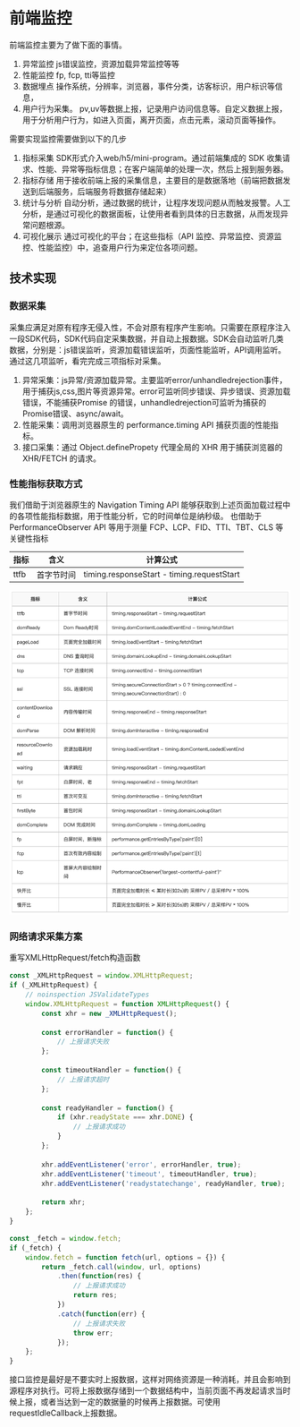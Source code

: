# 前端监控

前端监控主要为了做下面的事情。

1. 异常监控
    js错误监控，资源加载异常监控等等
2. 性能监控
    fp, fcp, tti等监控
3. 数据埋点
    操作系统，分辨率，浏览器，事件分类，访客标识，用户标识等信息，
4. 用户行为采集。
    pv,uv等数据上报，记录用户访问信息等。自定义数据上报，用于分析用户行为，如进入页面，离开页面，点击元素，滚动页面等操作。

需要实现监控需要做到以下的几步

1. 指标采集
    SDK形式介入web/h5/mini-program。通过前端集成的 SDK 收集请求、性能、异常等指标信息；在客户端简单的处理一次，然后上报到服务器。
2. 指标存储
    用于接收前端上报的采集信息，主要目的是数据落地（前端把数据发送到后端服务，后端服务将数据存储起来）
3. 统计与分析
    自动分析，通过数据的统计，让程序发现问题从而触发报警。人工分析，是通过可视化的数据面板，让使用者看到具体的日志数据，从而发现异常问题根源。
4. 可视化展示
    通过可视化的平台；在这些指标（API 监控、异常监控、资源监控、性能监控）中，追查用户行为来定位各项问题。

## 技术实现

### 数据采集

采集应满足对原有程序无侵入性，不会对原有程序产生影响。只需要在原程序注入一段SDK代码，SDK代码自定采集数据，并自动上报数据。SDK会自动监听几类数据，分别是：js错误监听，资源加载错误监听，页面性能监听，API调用监听。通过这几项监听，看完完成三项指标对采集。

1. 异常采集：js异常/资源加载异常。主要监听error/unhandledrejection事件，用于捕获js,css,图片等资源异常。error可监听同步错误、异步错误、资源加载错误，不能捕获Promise 的错误，unhandledrejection可监听为捕获的Promise错误、async/await。
2. 性能采集：调用浏览器原生的 performance.timing API 捕获页面的性能指标。
3. 接口采集：通过 Object.definePropety 代理全局的 XHR 用于捕获浏览器的 XHR/FETCH 的请求。

### 性能指标获取方式

我们借助于浏览器原生的 Navigation Timing API 能够获取到上述页面加载过程中的各项性能指标数据，用于性能分析，它的时间单位是纳秒级。
也借助于 PerformanceObserver API 等用于测量 FCP、LCP、FID、TTI、TBT、CLS 等关键性指标

| 指标 | 含义 | 计算公式|
| -- | -- | -- |
| ttfb | 首字节时间 | timing.responseStart - timing.requestStart |

![性能指标](./%E6%80%A7%E8%83%BD.png)

### 网络请求采集方案

重写XMLHttpRequest/fetch构造函数

```js
const _XMLHttpRequest = window.XMLHttpRequest;
if (_XMLHttpRequest) {
    // noinspection JSValidateTypes
    window.XMLHttpRequest = function XMLHttpRequest() {
        const xhr = new _XMLHttpRequest();

        const errorHandler = function() {
            // 上报请求失败
        };

        const timeoutHandler = function() {
            // 上报请求超时
        };

        const readyHandler = function() {
            if (xhr.readyState === xhr.DONE) {
                // 上报请求成功
            }
        };

        xhr.addEventListener('error', errorHandler, true);
        xhr.addEventListener('timeout', timeoutHandler, true);
        xhr.addEventListener('readystatechange', readyHandler, true);

        return xhr;
    };
}
```

```js
const _fetch = window.fetch;
if (_fetch) {
    window.fetch = function fetch(url, options = {}) {
        return _fetch.call(window, url, options)
            .then(function(res) {
                // 上报请求成功
                return res;
            })
            .catch(function(err) {
                // 上报请求失败
                throw err;
            });
    };
}
```

接口监控是最好是不要实时上报数据，这样对网络资源是一种消耗，并且会影响到源程序对执行。可将上报数据存储到一个数据结构中，当前页面不再发起请求当时候上报，或者当达到一定的数据量的时候再上报数据。可使用requestIdleCallback上报数据。
